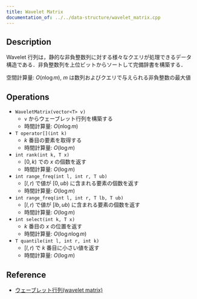 ```yaml
---
title: Wavelet Matrix
documentation_of: ../../data-structure/wavelet_matrix.cpp
---
```


## Description

Wavelet 行列は，静的な非負整数列に対する様々なクエリが処理できるデータ構造である．非負整数列を上位ビットからソートして完備辞書を構築する．

空間計算量: $O(n \log m)$, $m$ は数列およびクエリで与えられる非負整数の最大値

## Operations

- `WaveletMatrix(vector<T> v)`
    - `v` からウェーブレット行列を構築する
    - 時間計算量: $O(n \log m)$
- `T operator[](int k)`
    - $k$ 番目の要素を取得する
    - 時間計算量: $O(\log m)$
- `int rank(int k, T x)`
    - $[0, k)$ での $x$ の個数を返す
    - 時間計算量: $O(\log m)$
- `int range_freq(int l, int r, T ub)`
    - $[l, r)$ で値が $[0, ub)$ に含まれる要素の個数を返す
    - 時間計算量: $O(\log m)$
- `int range_freq(int l, int r, T lb, T ub)`
    - $[l, r)$ で値が $[lb, ub)$ に含まれる要素の個数を返す
    - 時間計算量: $O(\log m)$
- `int select(int k, T x)`
    - $k$ 番目の $x$ の位置を返す
    - 時間計算量: $O(\log n \log m)$
- `T quantile(int l, int r, int k)`
    - $[l, r)$ で $k$ 番目に小さい値を返す
    - 時間計算量: $O(\log m)$

## Reference

- [ウェーブレット行列(wavelet matrix)](https://miti-7.hatenablog.com/entry/2018/04/28/152259)